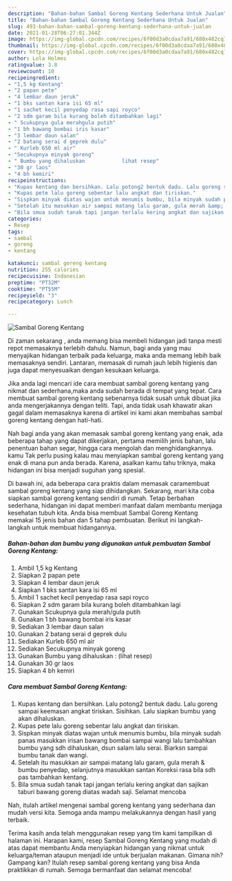 ```yaml
---
description: "Bahan-bahan Sambal Goreng Kentang Sederhana Untuk Jualan"
title: "Bahan-bahan Sambal Goreng Kentang Sederhana Untuk Jualan"
slug: 493-bahan-bahan-sambal-goreng-kentang-sederhana-untuk-jualan
date: 2021-01-28T06:27:01.344Z
image: https://img-global.cpcdn.com/recipes/6f00d3a0cdaa7a91/680x482cq70/sambal-goreng-kentang-foto-resep-utama.jpg
thumbnail: https://img-global.cpcdn.com/recipes/6f00d3a0cdaa7a91/680x482cq70/sambal-goreng-kentang-foto-resep-utama.jpg
cover: https://img-global.cpcdn.com/recipes/6f00d3a0cdaa7a91/680x482cq70/sambal-goreng-kentang-foto-resep-utama.jpg
author: Lola Holmes
ratingvalue: 3.8
reviewcount: 10
recipeingredient:
- "1,5 kg Kentang"
- "2 papan pete"
- "4 lembar daun jeruk"
- "1 bks santan kara isi 65 ml"
- "1 sachet kecil penyedap rasa sapi royco"
- "2 sdm garam bila kurang boleh ditambahkan lagi"
- " Scukupnya gula merahgula putih"
- "1 bh bawang bombai iris kasar"
- "3 lembar daun salan"
- "2 batang serai d geprek dulu"
- " Kurleb 650 ml air"
- "Secukupnya minyak goreng"
- " Bumbu yang dihaluskan            lihat resep"
- "30 gr laos"
- "4 bh kemiri"
recipeinstructions:
- "Kupas kentang dan bersihkan. Lalu potong2 bentuk dadu. Lalu goreng sampai keemasan angkat tiriskan. Sisihkan. Lalu siapkan bumbu yang akan dihaluskan."
- "Kupas pete lalu goreng sebentar lalu angkat dan tiriskan."
- "Sispkan minyak diatas wajan untuk menumis bumbu, bila minyak sudah panas masukkan irisan bawang bombai sampai wangi lalu tambahkan bumbu yang sdh dihaluskan, dsun salam lalu serai. Biarksn sampai bumbu tanak dan wangi."
- "Setelah itu masukkan air sampai matang lalu garam, gula merah &amp; bumbu penyedap, selanjutnya masukkan santan Koreksi rasa bila sdh pas tambahkan kentang."
- "Bila smua sudah tanak tapi jangan terlalu kering angkat dan sajikan taburi bawang goreng diatas wadah saji. Selamat mencoba"
categories:
- Resep
tags:
- sambal
- goreng
- kentang

katakunci: sambal goreng kentang 
nutrition: 255 calories
recipecuisine: Indonesian
preptime: "PT32M"
cooktime: "PT55M"
recipeyield: "3"
recipecategory: Lunch

---
```



![Sambal Goreng Kentang](https://img-global.cpcdn.com/recipes/6f00d3a0cdaa7a91/680x482cq70/sambal-goreng-kentang-foto-resep-utama.jpg)

Di zaman  sekarang , anda memang bisa membeli hidangan jadi tanpa mesti repot memasaknya terlebih dahulu. Namun, bagi anda yang mau menyajikan hidangan terbaik pada keluarga, maka anda memang lebih baik memasaknya sendiri. Lantaran, memasak di rumah jauh lebih higienis dan juga dapat menyesuaikan dengan kesukaan keluarga.

Jika anda lagi mencari ide cara membuat sambal goreng kentang yang nikmat dan sederhana,maka anda sudah berada di tempat yang tepat. Cara membuat sambal goreng kentang  sebenarnya tidak susah untuk dibuat jika anda mengerjakannya dengan teliti. Tapi, anda tidak usah khawatir akan gagal dalam memasaknya 
karena di artikel ini kami akan membahas sambal goreng kentang dengan hati-hati.  



Nah bagi anda yang akan memasak sambal goreng kentang yang enak, ada beberapa tahap yang dapat dikerjakan, pertama memilih jenis bahan, lalu penentuan bahan segar, hingga cara mengolah dan menghidangkannya. kamu Tak perlu pusing kalau mau menyiapkan sambal goreng kentang yang enak di mana pun anda berada. Karena, asalkan kamu  tahu triknya, maka hidangan ini bisa menjadi suguhan yang spesial.

Di bawah ini, ada beberapa cara praktis  dalam memasak caramembuat sambal goreng kentang yang siap dihidangkan. Sekarang, mari kita coba siapkan sambal goreng kentang sendiri di rumah. Tetap berbahan sederhana, hidangan ini dapat memberi manfaat dalam membantu menjaga kesehatan tubuh kita. Anda bisa membuat Sambal Goreng Kentang memakai 15 jenis bahan dan 5 tahap pembuatan. Berikut ini langkah-langkah untuk membuat hidangannya.

<!--inarticleads1-->

##### Bahan-bahan dan bumbu yang digunakan untuk pembuatan Sambal Goreng Kentang:

1. Ambil 1,5 kg Kentang
1. Siapkan 2 papan pete
1. Siapkan 4 lembar daun jeruk
1. Siapkan 1 bks santan kara isi 65 ml
1. Ambil 1 sachet kecil penyedap rasa sapi royco
1. Siapkan 2 sdm garam bila kurang boleh ditambahkan lagi
1. Gunakan  Scukupnya gula merah/gula putih
1. Gunakan 1 bh bawang bombai iris kasar
1. Sediakan 3 lembar daun salan
1. Gunakan 2 batang serai d geprek dulu
1. Sediakan  Kurleb 650 ml air
1. Sediakan Secukupnya minyak goreng
1. Gunakan  Bumbu yang dihaluskan :           (lihat resep)
1. Gunakan 30 gr laos
1. Siapkan 4 bh kemiri




<!--inarticleads2-->

##### Cara membuat Sambal Goreng Kentang:

1. Kupas kentang dan bersihkan. Lalu potong2 bentuk dadu. Lalu goreng sampai keemasan angkat tiriskan. Sisihkan. Lalu siapkan bumbu yang akan dihaluskan.
1. Kupas pete lalu goreng sebentar lalu angkat dan tiriskan.
1. Sispkan minyak diatas wajan untuk menumis bumbu, bila minyak sudah panas masukkan irisan bawang bombai sampai wangi lalu tambahkan bumbu yang sdh dihaluskan, dsun salam lalu serai. Biarksn sampai bumbu tanak dan wangi.
1. Setelah itu masukkan air sampai matang lalu garam, gula merah &amp; bumbu penyedap, selanjutnya masukkan santan Koreksi rasa bila sdh pas tambahkan kentang.
1. Bila smua sudah tanak tapi jangan terlalu kering angkat dan sajikan taburi bawang goreng diatas wadah saji. Selamat mencoba




Nah, itulah artikel mengenai  sambal goreng kentang  yang sederhana dan mudah versi kita. Semoga anda mampu melakukannya dengan hasil yang terbaik. 

Terima kasih anda telah menggunakan resep yang tim kami tampilkan di halaman ini. Harapan kami, resep  Sambal Goreng Kentang yang mudah di atas dapat membantu Anda menyiapkan hidangan yang nikmat untuk keluarga/teman ataupun menjadi ide untuk berjualan makanan. Gimana nih? Gampang kan? Itulah resep sambal goreng kentang yang bisa Anda praktikkan di rumah. Semoga bermanfaat dan selamat mencoba!

